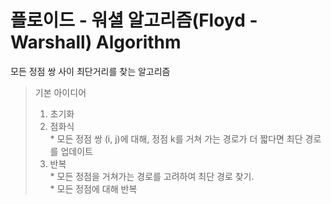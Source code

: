 # 플로이드 - 워셜 알고리즘(Floyd - Warshall) Algorithm
모든 정점 쌍 사이 최단거리를 찾는 알고리즘

> 기본 아이디어     
> 1. 초기화
> 2. 점화식    
    * 모든 정점 쌍 (i, j)에 대해, 정점 k를 거쳐 가는 경로가 더 짧다면 최단 경로를 업데이트
> 3. 반복    
    * 모든 정점을 거쳐가는 경로를 고려하여 최단 경로 찾기.    
    * 모든 정점에 대해 반복

